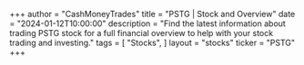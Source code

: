 +++
author = "CashMoneyTrades"
title = "PSTG | Stock and Overview"
date = "2024-01-12T10:00:00"
description = "Find the latest information about trading PSTG stock for a full financial overview to help with your stock trading and investing."
tags = [
"Stocks",
]
layout = "stocks"
ticker = "PSTG"
+++
        


    
        